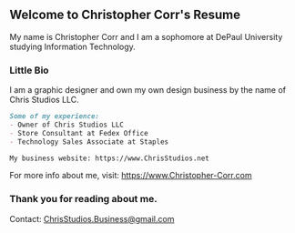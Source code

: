 ## Welcome to Christopher Corr's Resume

My name is Christopher Corr and I am a sophomore at DePaul University studying Information Technology. 

### Little Bio

I am a graphic designer and own my own design business by the name of Chris Studios LLC.
```markdown
Some of my experience:
- Owner of Chris Studios LLC
- Store Consultant at Fedex Office
- Technology Sales Associate at Staples

My business website: https://www.ChrisStudios.net
```

For more info about me, visit: https://www.Christopher-Corr.com



### Thank you for reading about me.

Contact: ChrisStudios.Business@gmail.com

